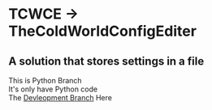 # TCWCE -> TheColdWorldConfigEditer
## A solution that stores settings in a file

This is Python  Branch <br>
It's  only have Python code<br>
The [Devleopment Branch](https://github.com/TheColdWorld/TCWCE-Project/tree/main) Here
